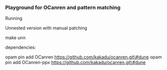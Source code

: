 ### Playground for OCanren and pattern matching

Running

Unnested version with manual patching 

   make unn

dependencies:

   opam pin add OCanren     https://github.com/kakadu/ocanren.git\#dune
   opam pin add OCanren-ppx https://github.com/kakadu/ocanren.git\#dune

